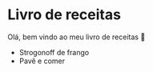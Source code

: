 # Livro de receitas
Olá, bem vindo ao meu livro de receitas :wave:
 - Strogonoff de frango
 - Pavê e comer
